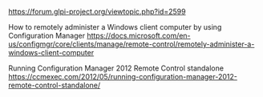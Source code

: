 https://forum.glpi-project.org/viewtopic.php?id=2599

How to remotely administer a Windows client computer by using Configuration Manager https://docs.microsoft.com/en-us/configmgr/core/clients/manage/remote-control/remotely-administer-a-windows-client-computer

Running Configuration Manager 2012 Remote Control standalone https://ccmexec.com/2012/05/running-configuration-manager-2012-remote-control-standalone/

